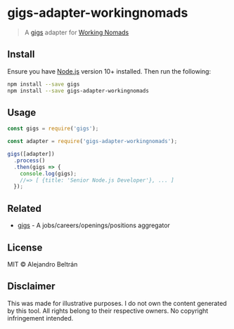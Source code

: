 # gigs-adapter-workingnomads

> A [gigs](https://github.com/alebelcor/gigs) adapter for [Working Nomads](https://www.workingnomads.co)

## Install

Ensure you have [Node.js](https://nodejs.org) version 10+ installed. Then run the following:

```bash
npm install --save gigs
npm install --save gigs-adapter-workingnomads
```

## Usage

```js
const gigs = require('gigs');

const adapter = require('gigs-adapter-workingnomads');

gigs([adapter])
  .process()
  .then(gigs => {
    console.log(gigs);
    //=> [ {title: 'Senior Node.js Developer'}, ... ]
  });
```

## Related

* [gigs](https://github.com/alebelcor/gigs) - A jobs/careers/openings/positions aggregator

## License

MIT © Alejandro Beltrán

## Disclaimer

This was made for illustrative purposes.
I do not own the content generated by this tool.
All rights belong to their respective owners.
No copyright infringement intended.
